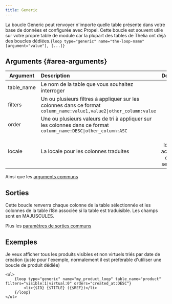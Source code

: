 ```yaml
---
title: Generic
---
```


La boucle Generic peut renvoyer n'importe quelle table présente dans votre base de données et configurée avec Propel. Cette boucle est souvent utile sur votre propre table de module car la plupart des tables de Thelia ont déjà des boucles dédiées.`{loop type="generic" name="the-loop-name" [argument="value"], [...]}`

## Arguments {#area-arguments}

| Argument   | Description                                                                                                                         |             Default              | Exemple                             |
|------------|:------------------------------------------------------------------------------------------------------------------------------------|:--------------------------------:|:------------------------------------|
| table_name | Le nom de la table que vous souhaitez interroger                                                                                    |                                  |                                     |
| filters    | Un ou plusieurs filtres à appliquer sur les colonnes dans ce format  <code>column_name:value1,value2&#124;other_column:value</code> |                                  | filters="id:1,3&#124;visible:1"     |
| order      | Une ou plusieurs valeurs de tri à appliquer sur les colonnes dans ce format  <code>column_name:DESC&#124;other_column:ASC</code>    |                                  | order="id:DESC&#124;created_at:ASC" |
| locale     | La locale pour les colonnes traduites                                                                                               | La locale actuelle de la session |                                     |

Ainsi que les [arguments communs](./global_arguments)

## Sorties

Cette boucle renverra chaque colonne de la table sélectionnée et les colonnes de la table i18n associée si la table est traduisible. Les champs sont en MAJUSCULES.

Plus les [paramètres de sorties communs](./global_outputs)

## Exemples

Je veux afficher tous les produits visibles et non virtuels triés par date de création (juste pour l'exemple, normalement il est préférable d'utiliser une boucle de produit dédiée)

```smarty
<ul>
    {loop type="generic" name="my_product_loop" table_name="product" filters="visible:1|virtual:0" orders="created_at:DESC"}
        <li>{$ID} {$TITLE} ({$REF})</li>
    {/loop}
</ul>
```
